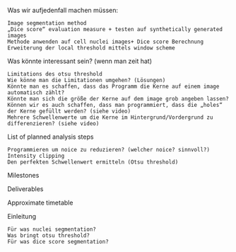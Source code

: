 

Was wir aufjedenfall machen müssen:

    Image segmentation method
    „Dice score“ evaluation measure + testen auf synthetically generated images
    Methode anwenden auf cell nuclei images+ Dice score Berechnung
    Erweiterung der local threshold mittels window scheme

Was könnte interessant sein? (wenn man zeit hat)

    Limitations des otsu threshold
    Wie könne man die Limitationen umgehen? (Lösungen)
    Könnte man es schaffen, dass das Programm die Kerne auf einem image automatisch zählt?
    Könnte man sich die größe der Kerne auf dem image grob angeben lassen?
    Können wir es auch schaffen, dass man programmiert, dass die „holes“ der Kerne gefüllt werden? (siehe video)
    Mehrere Schwellenwerte um die Kerne im Hintergrund/Vordergrund zu differenzieren? (siehe video)

List of planned analysis steps

    Programmieren um noice zu reduzieren? (welcher noice? sinnvoll?)
    Intensity clipping
    Den perfekten Schwellenwert ermitteln (Otsu threshold)

Milestones

Deliverables

Approximate timetable

Einleitung

    Für was nuclei segmentation?
    Was bringt otsu threshold?
    Für was dice score segmentation?

